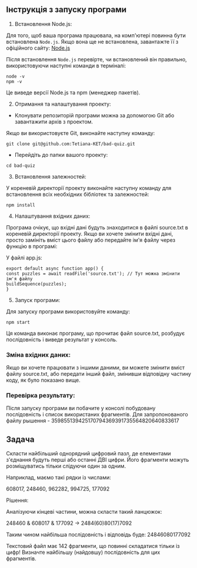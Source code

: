 ## Інструкція з запуску програми

1. Встановлення Node.js:

Для того, щоб ваша програма працювала, на комп'ютері повинна бути встановлена `Node.js`. Якщо вона ще не встановлена, завантажте її з офіційного сайту:
[Node.js](https://nodejs.org/)

Після встановлення `Node.js` перевірте, чи встановлений він правильно, використовуючи наступні команди в терміналі:

```
node -v
npm -v
```

Це виведе версії Node.js та npm (менеджер пакетів).

2. Отримання та налаштування проекту:

- Клонувати репозиторій програми можна за допомогою Git або завантажити архів з проектом.

Якщо ви використовуєте Git, виконайте наступну команду:

```
git clone git@github.com:Tetiana-KET/bad-quiz.git
```

- Перейдіть до папки вашого проекту:

```
cd bad-quiz
```

3. Встановлення залежностей:

У кореневій директорії проекту виконайте наступну команду для встановлення всіх необхідних бібліотек та залежностей:

```
npm install
```

4. Налаштування вхідних даних:

Програма очікує, що вхідні дані будуть знаходитися в файлі source.txt в кореневій директорії проекту.
Якщо ви хочете змінити вхідні дані, просто замініть вміст цього файлу або передайте ім'я файлу через функцію в програмі:

У файлі app.js:

```
export default async function app() {
const puzzles = await readFile('source.txt'); // Тут можна змінити ім'я файлу
buildSequence(puzzles);
}
```

5. Запуск програми:

Для запуску програми використовуйте команду:

```
npm start
```

Ця команда виконає програму, що прочитає файл source.txt, розбудує послідовність і виведе результат у консоль.

### Зміна вхідних даних:

Якщо ви хочете працювати з іншими даними, ви можете змінити вміст файлу source.txt, або передати інший файл, змінивши відповідну частину коду, як було показано вище.

### Перевірка результату:

Після запуску програми ви побачите у консолі побудовану послідовність і список використаних фрагментів. Для запропонованого файлу рышення -   359855139425170794369391735564820640833617

## Задача

Скласти найбільший однорядний цифровий пазл, де елементами з'єднання будуть перші або останні ДВІ цифри.
Його фрагменти можуть розміщуватись тільки слідуючи один за одним.

Наприклад, маємо такі рядки із числами:

608017, 248460, 962282, 994725, 177092

Рішення:

Аналізуючи кінцеві частини, можна скласти такий ланцюжок:

248460 & 608017 & 177092 -> 2484(60)80(17)7092

Таким чином найбільша послідовність і відповідь буде: 24846080177092

Текстовий файл має 142 фрагменти, що повинні складатися тільки із цифр!
Визначте найбільшу (найдовшу) послідовність для цих фрагментів.
